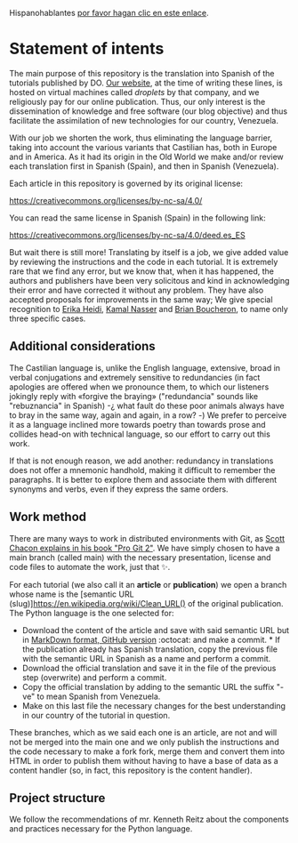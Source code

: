 Hispanohablantes [por favor hagan clic en este enlace](/LEEME.md).

# Statement of intents

The main purpose of this repository is the translation into Spanish of the tutorials published by DO. [Our website](https://www.ks7000.net.ve/), at the time of writing these lines, is hosted on virtual machines called _droplets_ by that company, and we religiously pay for our online publication. Thus, our only interest is the dissemination of knowledge and free software (our blog objective) and thus facilitate the assimilation of new technologies for our country, Venezuela.

With our job we shorten the work, thus eliminating the language barrier, taking into account the various variants that Castilian has, both in Europe and in America. As it had its origin in the Old World we make and/or review each translation first in Spanish (Spain), and then in Spanish (Venezuela).

Each article in this repository is governed by its original license:

https://creativecommons.org/licenses/by-nc-sa/4.0/

You can read the same license in Spanish (Spain) in the following link:

https://creativecommons.org/licenses/by-nc-sa/4.0/deed.es_ES

But wait there is still more! Translating by itself is a job, we give added value by reviewing the instructions and the code in each tutorial. It is extremely rare that we find any error, but we know that, when it has happened, the authors and publishers have been very solicitous and kind in acknowledging their error and have corrected it without any problem. They have also accepted proposals for improvements in the same way; We give special recognition to [Erika Heidi](https://www.digitalocean.com/community/tutorials/how-to-install-and-configure-laravel-with-lemp-on-ubuntu-18-04?comment=81516), [Kamal Nasser](https://www.digitalocean.com/community/tutorials/how-to-use-a-remote-docker-server-to-speed-up-your-workflow?comment=82401) and [Brian Boucheron](https://www.digitalocean.com/community/tutorials/how-to-set-up-time-synchronization-on-debian-10?comment=81504), to name only three specific cases.

## Additional considerations

The Castilian language is, unlike the English language, extensive, broad in verbal conjugations and extremely sensitive to redundancies (in fact apologies are offered when we pronounce them, to which our listeners jokingly reply with «forgive the braying» ("redundancia" sounds like "rebuznancia" in Spanish) -¿ what fault do these poor animals always have to bray in the same way, again and again, in a row? -) We prefer to perceive it as a language inclined more towards poetry than towards prose and collides head-on with technical language, so our effort to carry out this work.

If that is not enough reason, we add another: redundancy in translations does not offer a mnemonic handhold, making it difficult to remember the paragraphs. It is better to explore them and associate them with different synonyms and verbs, even if they express the same orders.

## Work method

There are many ways to work in distributed environments with Git, as [Scott Chacon explains in his book "Pro Git 2"](https://git-scm.com/book/es/v2/Git-en-entornos-distribuidos-Flujos-de-trabajo-distribuidos). We have simply chosen to have a main branch (called main) with the necessary presentation, license and code files to automate the work, just that :sparkles:.

For each tutorial (we also call it an **article** or **publication**) we open a branch whose name is the [semantic URL (slug)]https://en.wikipedia.org/wiki/Clean_URL() of the original publication. The Python language is the one selected for:

* Download the content of the article and save with said semantic URL but in [MarkDown format, GitHub version](https://guides.github.com/features/mastering-markdown/) :octocat: and make a commit.
* If the publication already has Spanish translation, copy the previous file with the semantic URL in Spanish as a name and perform a commit.
* Download the official translation and save it in the file of the previous step (overwrite) and perform a commit.
* Copy the official translation by adding to the semantic URL the suffix "-ve" to mean Spanish from Venezuela.
* Make on this last file the necessary changes for the best understanding in our country of the tutorial in question.

These branches, which as we said each one is an article, are not and will not be merged into the main one and we only publish the instructions and the code necessary to make a fork fork, merge them and convert them into HTML in order to publish them without having to have a base of data as a content handler (so, in fact, this repository is the content handler).

## Project structure

We follow the recommendations of mr. Kenneth Reitz about the components and practices necessary for the Python language.
